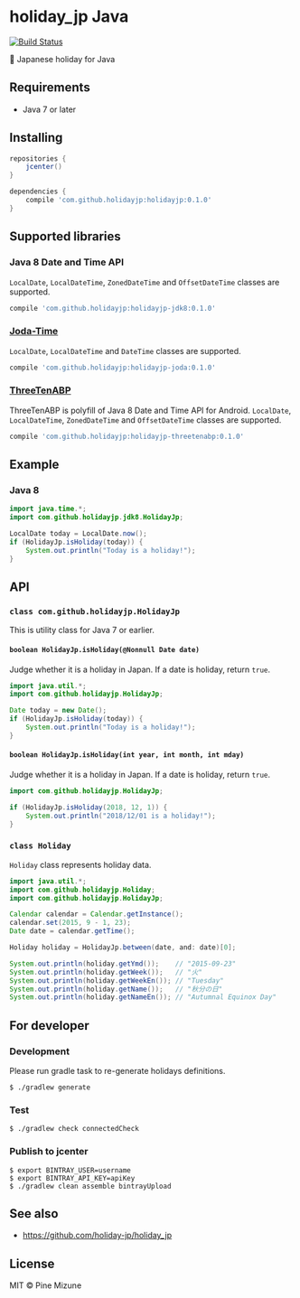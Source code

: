 # holiday_jp Java

[![Build Status](https://travis-ci.org/pine/holiday_jp-java.svg?branch=master)](https://travis-ci.org/pine/holiday_jp-java)

:crossed_flags: Japanese holiday for Java

## Requirements

- Java 7 or later

## Installing

```groovy
repositories {
    jcenter()
}

dependencies {
    compile 'com.github.holidayjp:holidayjp:0.1.0'
}
```

## Supported libraries
### Java 8 Date and Time API
`LocalDate`, `LocalDateTime`, `ZonedDateTime` and `OffsetDateTime` classes are supported.

```groovy
compile 'com.github.holidayjp:holidayjp-jdk8:0.1.0'
```

### [Joda-Time](http://www.joda.org/joda-time/)
`LocalDate`, `LocalDateTime` and `DateTime` classes are supported.

```groovy
compile 'com.github.holidayjp:holidayjp-joda:0.1.0'
```

### [ThreeTenABP](https://github.com/JakeWharton/ThreeTenABP)
ThreeTenABP is polyfill of Java 8 Date and Time API for Android. `LocalDate`, `LocalDateTime`, `ZonedDateTime` and `OffsetDateTime` classes are supported.

```groovy
compile 'com.github.holidayjp:holidayjp-threetenabp:0.1.0'
```

## Example
### Java 8

```java
import java.time.*;
import com.github.holidayjp.jdk8.HolidayJp;

LocalDate today = LocalDate.now();
if (HolidayJp.isHoliday(today)) {
    System.out.println("Today is a holiday!");
}
```

## API
### `class com.github.holidayjp.HolidayJp`
This is utility class for Java 7 or earlier.

#### `boolean HolidayJp.isHoliday(@Nonnull Date date)`

Judge whether it is a holiday in Japan. If a date is holiday, return `true`.

```java
import java.util.*;
import com.github.holidayjp.HolidayJp;

Date today = new Date();
if (HolidayJp.isHoliday(today)) {
    System.out.println("Today is a holiday!");
}
```

#### `boolean HolidayJp.isHoliday(int year, int month, int mday)`

Judge whether it is a holiday in Japan. If a date is holiday, return `true`.

```java
import com.github.holidayjp.HolidayJp;

if (HolidayJp.isHoliday(2018, 12, 1)) {
    System.out.println("2018/12/01 is a holiday!");
}
```

### `class Holiday`
`Holiday` class represents holiday data.

```java
import java.util.*;
import com.github.holidayjp.Holiday;
import com.github.holidayjp.HolidayJp;

Calendar calendar = Calendar.getInstance();
calendar.set(2015, 9 - 1, 23);
Date date = calendar.getTime();

Holiday holiday = HolidayJp.between(date, and: date)[0];

System.out.println(holiday.getYmd());    // "2015-09-23"
System.out.println(holiday.getWeek());   // "火"
System.out.println(holiday.getWeekEn()); // "Tuesday"
System.out.println(holiday.getName());   // "秋分の日"
System.out.println(holiday.getNameEn()); // "Autumnal Equinox Day"
```

## For developer
### Development
Please run gradle task to re-generate holidays definitions.

```
$ ./gradlew generate
```

### Test

```
$ ./gradlew check connectedCheck
```

### Publish to jcenter

```
$ export BINTRAY_USER=username
$ export BINTRAY_API_KEY=apiKey
$ ./gradlew clean assemble bintrayUpload
```

## See also
- https://github.com/holiday-jp/holiday_jp

## License
MIT &copy; Pine Mizune
